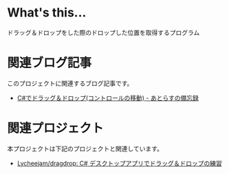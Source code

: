 # What's this...
ドラッグ＆ドロップをした際のドロップした位置を取得するプログラム

# 関連ブログ記事
このプロジェクトに関連するブログ記事です。

* [C#でドラッグ＆ドロップ(コントロールの移動) - あとらすの備忘録](http://kitigai.hatenablog.com/entry/2017/10/08/010641)

# 関連プロジェクト
本プロジェクトは下記のプロジェクトと関連しています。

* [Lycheejam/dragdrop: C# デスクトップアプリでドラッグ＆ドロップの練習](https://github.com/Lycheejam/dragdrop)
